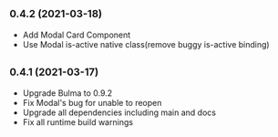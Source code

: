 ## <small>0.4.2 (2021-03-18)</small>
* Add Modal Card Component 
* Use Modal is-active native class(remove buggy is-active binding)

## <small>0.4.1 (2021-03-17)</small>

* Upgrade Bulma to 0.9.2
* Fix Modal's bug for unable to reopen
* Upgrade all dependencies including main and docs
* Fix all runtime build warnings

